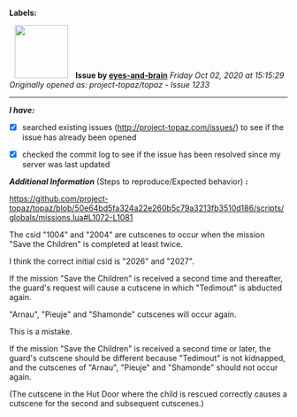 **Labels:**



<a href="https://github.com/eyes-and-brain"><img src="https://avatars0.githubusercontent.com/u/71148313?v=4" width="96" height="96" hspace="10"></img></a> **Issue by [eyes-and-brain](https://github.com/eyes-and-brain)**
_Friday Oct 02, 2020 at 15:15:29_
_Originally opened as: project-topaz/topaz - Issue 1233_

----

<!-- place 'x' mark between square [] brackets to checkmark box -->
**_I have:_**

- [x] searched existing issues (http://project-topaz.com/issues/) to see if the issue has already been opened
- [x] checked the commit log to see if the issue has been resolved since my server was last updated

**_Additional Information_** (Steps to reproduce/Expected behavior) **:** 

https://github.com/project-topaz/topaz/blob/50e64bd5fa324a22e260b5c79a3213fb3510d186/scripts/globals/missions.lua#L1072-L1081

The csid "1004" and "2004" are cutscenes to occur when the mission "Save the Children" is completed at least twice.
I think the correct initial csid is "2026" and "2027".

If the mission "Save the Children" is received a second time and thereafter, the guard's request will cause a cutscene in which "Tedimout" is abducted again.
"Arnau", "Pieuje" and "Shamonde" cutscenes will occur again.
This is a mistake.

If the mission "Save the Children" is received a second time or later, the guard's cutscene should be different because "Tedimout" is not kidnapped, and the cutscenes of "Arnau", "Pieuje" and "Shamonde" should not occur again.
(The cutscene in the Hut Door where the child is rescued correctly causes a cutscene for the second and subsequent cutscenes.)




